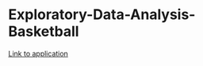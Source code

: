 # Exploratory-Data-Analysis-Basketball
[Link to application](https://tarantuviez-10.herokuapp.com/)
